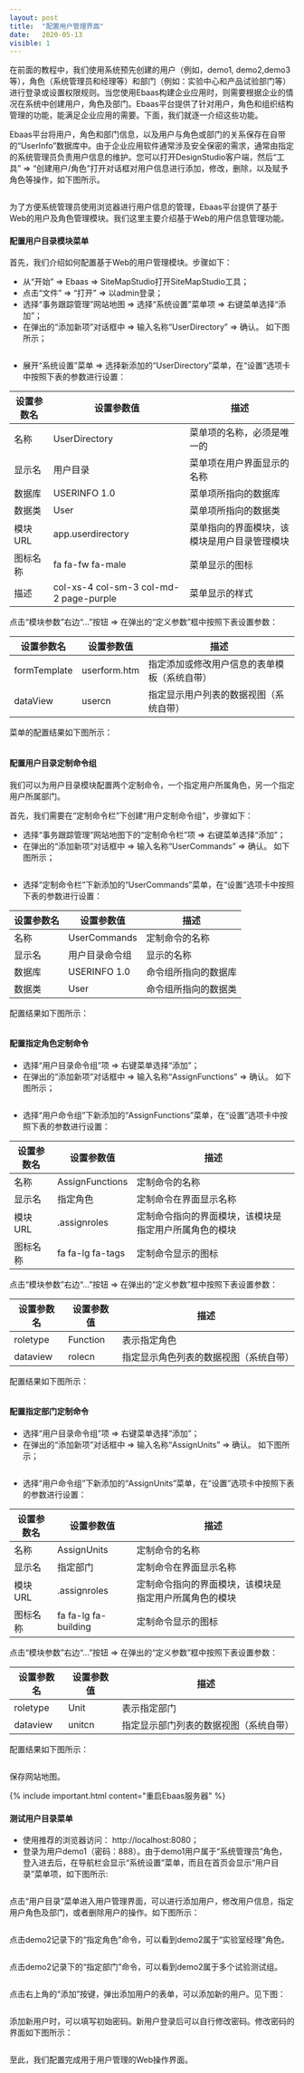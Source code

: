 ```yaml
---
layout: post
title:  "配置用户管理界面"
date:   2020-05-13
visible: 1
---
```


在前面的教程中，我们使用系统预先创建的用户（例如，demo1, demo2,demo3等），角色（系统管理员和经理等）和部门（例如：实验中心和产品试验部门等）进行登录或设置权限规则。当您使用Ebaas构建企业应用时，则需要根据企业的情况在系统中创建用户，角色及部门。Ebaas平台提供了针对用户，角色和组织结构管理的功能，能满足企业应用的需要。下面，我们就逐一介绍这些功能。

Ebaas平台将用户，角色和部门信息，以及用户与角色或部门的关系保存在自带的“UserInfo”数据库中。由于企业应用软件通常涉及安全保密的需求，通常由指定的系统管理员负责用户信息的维护。您可以打开DesignStudio客户端，然后“工具” => “创建用户/角色”打开对话框对用户信息进行添加，修改，删除，以及赋予角色等操作，如下图所示。

<img src="{{'/assets/img/2018-3-13-DesignStudio用户角色管理.png' | prepend: site.baseurl }}" alt="">

为了方便系统管理员使用浏览器进行用户信息的管理，Ebaas平台提供了基于Web的用户及角色管理模块。我们这里主要介绍基于Web的用户信息管理功能。

#### 配置用户目录模块菜单

首先，我们介绍如何配置基于Web的用户管理模块。步骤如下：

* 从“开始” => Ebaas => SiteMapStudio打开SiteMapStudio工具；
* 点击“文件” => “打开” => 以admin登录；
* 选择“事务跟踪管理”网站地图 => 选择“系统设置”菜单项 => 右键菜单选择“添加”；
* 在弹出的“添加新项”对话框中 => 输入名称“UserDirectory” => 确认。 如下图所示；

<img src="{{'/assets/img/2018-3-13-创建用户目录菜单.png' | prepend: site.baseurl }}" alt="">

* 展开“系统设置”菜单 => 选择新添加的“UserDirectory”菜单，在“设置”选项卡中按照下表的参数进行设置：

| 设置参数名 | 设置参数值 | 描述 |
|-------|--------|---------|
| 名称 | UserDirectory | 菜单项的名称，必须是唯一的 |
| 显示名 | 用户目录 | 菜单项在用户界面显示的名称 |
| 数据库 | USERINFO 1.0 | 菜单项所指向的数据库 |
| 数据类 | User | 菜单项所指向的数据类 |
| 模块URL | app.userdirectory | 菜单指向的界面模块，该模块是用户目录管理模块 |
| 图标名称 | fa fa-fw fa-male | 菜单显示的图标 |
| 描述 | col-xs-4 col-sm-3 col-md-2 page-purple | 菜单显示的样式 |

点击“模块参数”右边“...”按钮 => 在弹出的“定义参数”框中按照下表设置参数：

| 设置参数名 | 设置参数值 | 描述 |
|-------|--------|---------|
| formTemplate | userform.htm | 指定添加或修改用户信息的表单模板（系统自带） |
| dataView | usercn | 指定显示用户列表的数据视图（系统自带） |

菜单的配置结果如下图所示：

<img src="{{'/assets/img/2018-3-13-设置用户目录菜单.png' | prepend: site.baseurl }}" alt="">

#### 配置用户目录定制命令组

我们可以为用户目录模块配置两个定制命令，一个指定用户所属角色，另一个指定用户所属部门。

首先，我们需要在“定制命令栏”下创建“用户定制命令组”，步骤如下：

* 选择“事务跟踪管理”网站地图下的“定制命令栏”项 => 右键菜单选择“添加”；
* 在弹出的“添加新项”对话框中 => 输入名称“UserCommands” => 确认。 如下图所示；

<img src="{{'/assets/img/2018-3-13-创建用户命令组.png' | prepend: site.baseurl }}" alt="">

* 选择“定制命令栏”下新添加的“UserCommands”菜单，在“设置”选项卡中按照下表的参数进行设置：

| 设置参数名 | 设置参数值 | 描述 |
|-------|--------|---------|
| 名称 | UserCommands | 定制命令的名称 |
| 显示名 | 用户目录命令组 | 显示的名称 |
| 数据库 | USERINFO 1.0 | 命令组所指向的数据库 |
| 数据类 | User | 命令组所指向的数据类 |

配置结果如下图所示：

<img src="{{'/assets/img/2018-3-13-配置用户命令组.png' | prepend: site.baseurl }}" alt="">

#### 配置指定角色定制命令

* 选择“用户目录命令组”项 => 右键菜单选择“添加”；
* 在弹出的“添加新项”对话框中 => 输入名称“AssignFunctions” => 确认。 如下图所示；

<img src="{{'/assets/img/2018-3-13-创建指定角色命令.png' | prepend: site.baseurl }}" alt="">

* 选择“用户命令组”下新添加的“AssignFunctions”菜单，在“设置”选项卡中按照下表的参数进行设置：

| 设置参数名 | 设置参数值 | 描述 |
|-------|--------|---------|
| 名称 | AssignFunctions | 定制命令的名称 |
| 显示名 | 指定角色 | 定制命令在界面显示名称 |
| 模块URL | .assignroles | 定制命令指向的界面模块，该模块是指定用户所属角色的模块 |
| 图标名称 | fa fa-lg fa-tags | 定制命令显示的图标 |

点击“模块参数”右边“...”按钮 => 在弹出的“定义参数”框中按照下表设置参数：

| 设置参数名 | 设置参数值 | 描述 |
|-------|--------|---------|
| roletype | Function | 表示指定角色 |
| dataview | rolecn | 指定显示角色列表的数据视图（系统自带） |

配置结果如下图所示：

<img src="{{'/assets/img/2018-3-13-配置指定角色命令.png' | prepend: site.baseurl }}" alt="">

#### 配置指定部门定制命令

* 选择“用户目录命令组”项 => 右键菜单选择“添加”；
* 在弹出的“添加新项”对话框中 => 输入名称“AssignUnits” => 确认。 如下图所示；

<img src="{{'/assets/img/2018-3-13-创建指定部门命令.png' | prepend: site.baseurl }}" alt="">

* 选择“用户命令组”下新添加的“AssignUnits”菜单，在“设置”选项卡中按照下表的参数进行设置：

| 设置参数名 | 设置参数值 | 描述 |
|-------|--------|---------|
| 名称 | AssignUnits | 定制命令的名称 |
| 显示名 | 指定部门 | 定制命令在界面显示名称 |
| 模块URL | .assignroles | 定制命令指向的界面模块，该模块是指定用户所属角色的模块 |
| 图标名称 | fa fa-lg fa-building | 定制命令显示的图标 |

点击“模块参数”右边“...”按钮 => 在弹出的“定义参数”框中按照下表设置参数：

| 设置参数名 | 设置参数值 | 描述 |
|-------|--------|---------|
| roletype | Unit | 表示指定部门 |
| dataview | unitcn | 指定显示部门列表的数据视图（系统自带） |

配置结果如下图所示：

<img src="{{'/assets/img/2018-3-13-配置指定部门命令.png' | prepend: site.baseurl }}" alt="">

保存网站地图。

{% include important.html content="重启Ebaas服务器" %}

#### 测试用户目录菜单

* 使用推荐的浏览器访问： http://localhost:8080；
* 登录为用户demo1（密码：888）。由于demo1用户属于“系统管理员”角色，登入进去后，在导航栏会显示“系统设置”菜单，而且在首页会显示“用户目录”菜单项，如下图所示:

<img src="{{'/assets/img/2018-3-13-测试用户目录菜单显示.png' | prepend: site.baseurl }}" alt="">

点击“用户目录”菜单进入用户管理界面，可以进行添加用户，修改用户信息，指定用户角色及部门，或者删除用户的操作。如下图所示：

<img src="{{'/assets/img/2018-3-13-用户管理界面.png' | prepend: site.baseurl }}" alt="">

点击demo2记录下的“指定角色”命令，可以看到demo2属于“实验室经理”角色。

<img src="{{'/assets/img/2018-3-13-指定用户角色窗口.png' | prepend: site.baseurl }}" alt="">

点击demo2记录下的“指定部门”命令，可以看到demo2属于多个试验测试组。

<img src="{{'/assets/img/2018-3-13-指定用户部门窗口.png' | prepend: site.baseurl }}" alt="">

点击右上角的“添加”按键，弹出添加用户的表单，可以添加新的用户。见下图：

<img src="{{'/assets/img/2018-3-13-添加用户窗口.png' | prepend: site.baseurl }}" alt="">

添加新用户时，可以填写初始密码。新用户登录后可以自行修改密码。修改密码的界面如下图所示：

<img src="{{'/assets/img/2018-3-13-修改用户密码.png' | prepend: site.baseurl }}" alt="">

至此，我们配置完成用于用户管理的Web操作界面。

